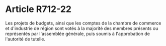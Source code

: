 # Article R712-22

<p>Les projets de budgets, ainsi que les comptes de la chambre de commerce et d'industrie de région sont votés à la majorité des membres présents ou représentés par l'assemblée générale, puis soumis à l'approbation de l'autorité de tutelle. </p>